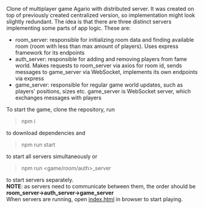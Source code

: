 Clone of multiplayer game Agario with distributed server. It was created on top of previously created centralized version, so implementation might look slightly redundant.
The idea is that there are three distinct servers implementing some parts of app logic. These are:

- room_server: responsible for initializing room data and finding available room (room with less than max amount of players). Uses express framework for its endpoints
- auth_server: responsible for adding and removing players from fame world. Makes requests to room_server via axios for room id, sends messages to game_server via WebSocket, implements its own endpoints via express
- game_server: responsible for regular game world updates, such as players' positions, sizes etc. game_server is WebSocket server, which exchanges messages with players

To start the game, clone the repository, run 
> npm i

to download dependencies and
> npm run start

to start all servers simultaneously or 

> npm run &lt;game/room/auth&gt;_server

to start servers separately.  
**NOTE**: as servers need to communicate between them, the order should be **room_server->auth_server->game_server**  
When servers are running, open [index.html](index.html) in browser to start playing.
